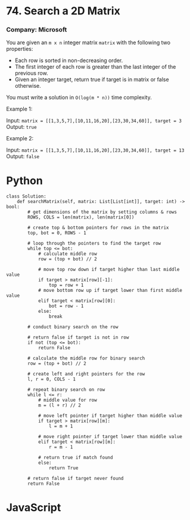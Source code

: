 # 74. Search a 2D Matrix
### Company: Microsoft

You are given an `m x n` integer matrix `matrix` with the following two properties:

- Each row is sorted in non-decreasing order.
- The first integer of each row is greater than the last integer of the previous row.
- Given an integer target, return true if target is in matrix or false otherwise.

You must write a solution in `O(log(m * n))` time complexity.

Example 1:

Input: `matrix = [[1,3,5,7],[10,11,16,20],[23,30,34,60]], target = 3`
Output: `true`

Example 2:

Input: `matrix = [[1,3,5,7],[10,11,16,20],[23,30,34,60]], target = 13`
Output: `false`

# Python
```
class Solution:
    def searchMatrix(self, matrix: List[List[int]], target: int) -> bool:
        # get dimensions of the matrix by setting columns & rows
        ROWS, COLS = len(matrix), len(matrix[0])

        # create top & bottom pointers for rows in the matrix
        top, bot = 0, ROWS - 1
        
        # loop through the pointers to find the target row
        while top <= bot:
            # calculate middle row
            row = (top + bot) // 2

            # move top row down if target higher than last middle value
            if target > matrix[row][-1]:
                top = row + 1
            # move bottom row up if target lower than first middle value
            elif target < matrix[row][0]:
                bot = row - 1
            else:
                break

        # conduct binary search on the row

        # return false if target is not in row
        if not (top <= bot):
            return False

        # calculate the middle row for binary search
        row = (top + bot) // 2

        # create left and right pointers for the row
        l, r = 0, COLS - 1

        # repeat binary search on row
        while l <= r:
            # middle value for row
            m = (l + r) // 2

            # move left pointer if target higher than middle value
            if target > matrix[row][m]:
                l = m + 1

            # move right pointer if target lower than middle value
            elif target < matrix[row][m]:
                r = m - 1

            # return true if match found
            else:
                return True
        
        # return false if target never found
        return False
```

# JavaScript
```
```